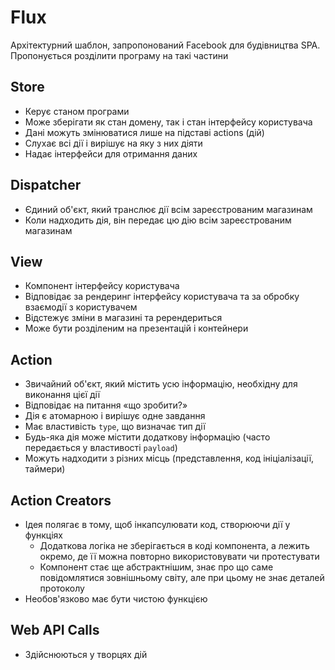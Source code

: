 # Flux

Архітектурний шаблон, запропонований Facebook для будівництва SPA. Пропонується розділити програму на такі частини

## Store

-   Керує станом програми
-   Може зберігати як стан домену, так і стан інтерфейсу користувача
-   Дані можуть змінюватися лише на підставі actions (дій)
-   Слухає всі дії і вирішує на яку з них діяти
-   Надає інтерфейси для отримання даних

## Dispatcher

-   Єдиний об'єкт, який транслює дії всім зареєстрованим магазинам
-   Коли надходить дія, він передає цю дію всім зареєстрованим магазинам

## View

-   Компонент інтерфейсу користувача
-   Відповідає за рендеринг інтерфейсу користувача та за обробку взаємодії з користувачем
-   Відстежує зміни в магазині та ререндериться
-   Може бути розділеним на презентацій і контейнери

## Action

-   Звичайний об'єкт, який містить усю інформацію, необхідну для виконання цієї дії
-   Відповідає на питання «що зробити?»
-   Дія є атомарною і вирішує одне завдання
-   Має властивість `type`, що визначає тип дії
-   Будь-яка дія може містити додаткову інформацію (часто передається у властивості `payload`)
-   Можуть надходити з різних місць (представлення, код ініціалізації, таймери)

## Action Creators

-   Ідея полягає в тому, щоб інкапсулювати код, створюючи дії у функціях
    -   Додаткова логіка не зберігається в коді компонента, а лежить окремо, де її можна повторно використовувати чи протестувати
    -   Компонент стає ще абстрактнішим, знає про що саме повідомлятися зовнішньому світу, але при цьому не знає деталей протоколу
-   Необов'язково має бути чистою функцією

## Web API Calls

-   Здійснюються у творцях дій
